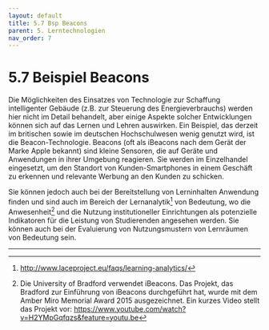```yaml
---
layout: default
title: 5.7 Bsp Beacons
parent: 5. Lerntechnologien
nav_order: 7
---
```


# 5.7 Beispiel Beacons

Die Möglichkeiten des Einsatzes von Technologie zur Schaffung
intelligenter Gebäude (z.B. zur Steuerung des Energieverbrauchs) werden
hier nicht im Detail behandelt, aber einige Aspekte solcher
Entwicklungen können sich auf das Lernen und Lehren auswirken. Ein
Beispiel, das derzeit im britischen sowie im deutschen Hochschulwesen
wenig genutzt wird, ist die Beacon-Technologie. Beacons (oft als
iBeacons nach dem Gerät der Marke Apple bekannt) sind kleine Sensoren,
die auf Geräte und Anwendungen in ihrer Umgebung reagieren. Sie werden
im Einzelhandel eingesetzt, um den Standort von Kunden-Smartphones in
einem Geschäft zu erkennen und relevante Werbung an den Kunden zu
schicken.

Sie können jedoch auch bei der Bereitstellung von Lerninhalten Anwendung
finden und sind auch im Bereich der Lernanalytik[^3] von Bedeutung, wo
die Anwesenheit[^4] und die Nutzung institutioneller Einrichtungen als
potenzielle Indikatoren für die Leistung von Studierenden angesehen
werden. Sie können auch bei der Evaluierung von Nutzungsmustern von
Lernräumen von Bedeutung sein.

---
[^3]: <http://www.laceproject.eu/faqs/learning-analytics/>

[^4]: Die University of Bradford verwendet iBeacons. Das Projekt, das
    Bradford zur Einführung von iBeacons durchgeführt hat, wurde mit dem
    Amber Miro Memorial Award 2015 ausgezeichnet. Ein kurzes Video
    stellt das Projekt vor:
    <https://www.youtube.com/watch?v=H2YMpGqfqzs&feature=youtu.be>
